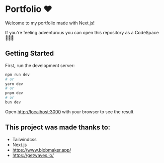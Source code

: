 # Portfolio ♥️

Welcome to my portfolio made with Next.js!

If you're feeling adventurous you can open this repository as a CodeSpace 👩🏽‍🚀

## Getting Started

First, run the development server:

```bash
npm run dev
# or
yarn dev
# or
pnpm dev
# or
bun dev
```

Open [http://localhost:3000](http://localhost:3000) with your browser to see the result.

## This project was made thanks to:
- Tailwindcss
- Next.js
- https://www.blobmaker.app/
- https://getwaves.io/